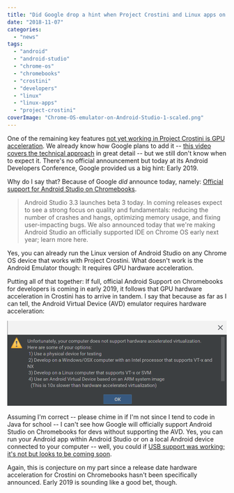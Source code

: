 ```yaml
---
title: "Did Google drop a hint when Project Crostini and Linux apps on Chromebooks will get GPU acceleration?"
date: "2018-11-07"
categories: 
  - "news"
tags: 
  - "android"
  - "android-studio"
  - "chrome-os"
  - "chromebooks"
  - "crostini"
  - "developers"
  - "linux"
  - "linux-apps"
  - "project-crostini"
coverImage: "Chrome-OS-emulator-on-Android-Studio-1-scaled.png"
---
```


One of the remaining key features [not yet working in Project Crostini is GPU acceleration](https://www.aboutchromebooks.com/news/project-crostini-progressing-towards-gpu-acceleration-for-chromebooks-running-linux-apps/). We already know how Google plans to add it -- [this video covers the technical approach](https://www.aboutchromebooks.com/news/video-how-project-crostini-works-run-linux-apps-on-chromebooks/) in great detail -- but we still don't know when to expect it. There's no official announcement but today at its Android Developers Conference, Google provided us a big hint: Early 2019.

Why do I say that? Because of Google _did_ announce today, namely: [Official support for Android Studio on Chromebooks](https://android-developers.googleblog.com/2018/11/unfolding-right-now-at-androiddevsummit.html).

> Android Studio 3.3 launches beta 3 today. In coming releases expect to see a strong focus on quality and fundamentals: reducing the number of crashes and hangs, optimizing memory usage, and fixing user-impacting bugs. We also announced today that we're making Android Studio an officially supported IDE on Chrome OS early next year; learn more here.

Yes, you can already run the Linux version of Android Studio on any Chrome OS device that works with Project Crostini. What doesn't work is the Android Emulator though: It requires GPU hardware acceleration.

Putting all of that together: If full, official Android Support on Chromebooks for developers is coming in early 2019, it follows that GPU hardware acceleration in Crostini has to arrive in tandem. I say that because as far as I can tell, the Android Virtual Device (AVD) emulator requires hardware acceleration:

[![](images/Android-Studio-Crostini-GPU.png)](https://www.aboutchromebooks.com/news/project-crostini-linux-chromebooks-gpu-acceleration-date/attachment/android-studio-crostini-gpu/)

Assuming I'm correct -- please chime in if I'm not since I tend to code in Java for school -- I can't see how Google will officially support Android Studio on Chromebooks for devs without supporting the AVD. Yes, you can run your Android app within Android Studio or on a local Android device connected to your computer -- well, you could if [USB support was working; it's not but looks to be coming soon](https://www.aboutchromebooks.com/news/project-crostini-linux-usb-support-chromebooks/).

Again, this is conjecture on my part since a release date hardware acceleration for Crostini on Chromebooks hasn't been specifically announced. Early 2019 is sounding like a good bet, though.

